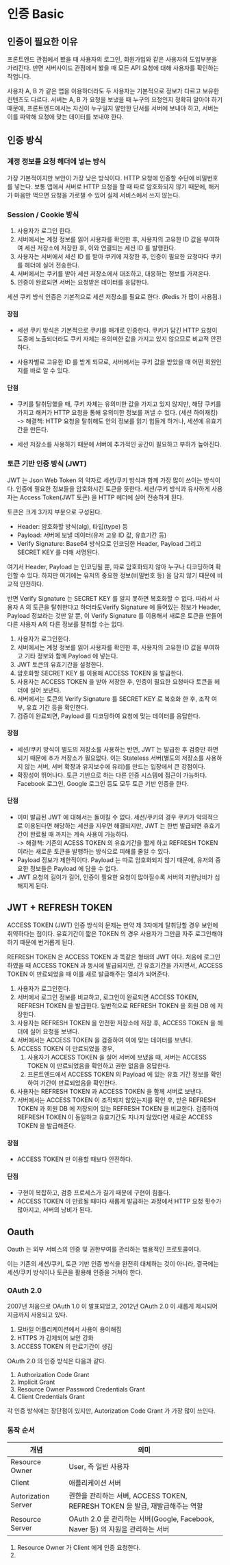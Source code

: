 # 인증 Basic

## 인증이 필요한 이유

프론트엔드 관점에서 봤을 때 사용자의 로그인, 회원가입와 같은 사용자의 도입부분을 가리킨다. 반면 서버사이드 관점에서 봤을 때 모든 API 요청에 대해 사용자를 확인하는 작업니다.

사용자 A, B 가 같은 앱을 이용하더라도 두 사용자는 기본적으로 정보가 다르고 보유한 컨텐츠도 다르다. 서버는 A, B 가 요청을 보냈을 때 누구의 요청인지 정확히 알아야 하기 때문에, 프론트엔드에서는 자신이 누구일지 알만한 단서를 서버에 보내야 하고, 서버는 이를 파악해 요청에 맞는 데이터를 보내야 한다.

## 인증 방식

### 계정 정보를 요청 헤더에 넣는 방식

가장 기본적이지만 보안이 가장 낮은 방식이다. HTTP 요청에 인증할 수단에 비밀번호를 넣는다. 보통 앱에서 서버로 HTTP 요청을 할 때 따로 암호화되지 않기 때문에, 해커가 마음만 먹으면 요청을 가로챌 수 있어 실제 서비스에서 쓰지 않는다.

### Session / Cookie 방식

1. 사용자가 로그인 한다.
2. 서버에서는 계정 정보를 읽어 사용자를 확인한 후, 사용자의 고유한 ID 값을 부여하여 세션 저장소에 저장한 후, 이와 연결되는 세션 ID 를 발행한다.
3. 사용자는 서버에서 세션 ID 를 받아 쿠키에 저장한 후, 인증이 필요한 요청마다 쿠키를 헤더에 실어 전송한다.
4. 서버에서는 쿠키를 받아 세션 저장소에서 대조하고, 대응하는 정보를 가져온다.
5. 인증이 완료되면 서버는 요청받은 데이터를 응답한다.

세션 쿠키 방식 인증은 기본적으로 세션 저장소를 필요로 한다. (Redis 가 많이 사용됨.)

#### 장점

- 세션 쿠키 방식은 기본적으로 쿠키를 매개로 인증한다. 쿠키가 담긴 HTTP 요청이 도중에 노출되더라도 쿠키 자체는 유의미한 값을 가지고 있지 않으므로 비교적 안전하다.

- 사용자별로 고유한 ID 를 받게 되므로, 서버에서는 쿠키 값을 받았을 때 어떤 회원인지를 바로 알 수 있다.

#### 단점

- 쿠키를 탈취당했을 때, 쿠키 자체는 유의미한 값을 가지고 있지 않지만, 해당 쿠키를 가지고 해커가 HTTP 요청을 통해 유의미한 정보를 꺼낼 수 있다. (세션 하이재킹)<br/>
-> 해결책: HTTP 요청을 탈취해도 안의 정보를 읽기 힘들게 하거나, 세션에 유효기간을 만든다.

- 세션 저장소를 사용하기 때문에 서버에 추가적인 공간이 필요하고 부하가 높아진다.

### 토큰 기반 인증 방식 (JWT)

JWT 는 Json Web Token 의 약자로 세션/쿠키 방식과 함께 가장 많이 쓰이는 방식이다. 인증에 필요한 정보들을 암호화시킨 토큰을 뜻한다. 세션/쿠키 방식과 유사하게 사용자는 Access Token(JWT 토큰) 을 HTTP 헤더에 실어 전송하게 된다.

토큰은 크게 3가지 부분으로 구성된다.

- Header: 암호화할 방식(alg), 타입(type) 등
- Payload: 서버에 보낼 데이터(유저 고유 ID 값, 유효기간 등)
- Verify Signature: Base64 방식으로 인코딩한 Header, Payload 그리고 SECRET KEY 를 더해 서명된다.

여기서 Header, Payload 는 인코딩될 뿐, 따로 암호화되지 않아 누구나 디코딩하여 확인할 수 있다. 하지만 여기에는 유저의 중요한 정보(비밀번호 등) 을 담지 않기 때문에 비교적 안전하다.

반면 Verify Signature 는 SECRET KEY 를 알지 못하면 복호화할 수 없다. 따라서 사용자 A 의 토큰을 탈취한다고 하더라도Verify Signature 에 들어있는 정보가 Header, Payload 정보라는 것만 알 뿐, 이 Verify Signature 를 이용해서 새로운 토큰을 만들어 다른 사용자 A의 다른 정보를 탈취할 수는 없다.

1. 사용자가 로그인한다.
2. 서버에서는 계정 정보를 읽어 사용자를 확인한 후, 사용자의 고유한 ID 값을 부여하고 기타 정보와 함께 Payload 에 넣는다.
3. JWT 토큰의 유효기간을 설정한다.
4. 암호화할 SECRET KEY 를 이용해 ACCESS TOKEN 을 발급한다.
5. 사용자는 ACCESS TOKEN 을 받아 저장한 후, 인증이 필요한 요청마다 토큰을 헤더에 실어 보낸다.
6. 서버에서는 토큰의 Verify Signature 를 SECRET KEY 로 복호화 한 후, 조작 여부, 유효 기간 등을 확인한다.
7. 검증이 완료되면, Payload 를 디코딩하여 요청에 맞는 데이터를 응답한다.

#### 장점

- 세션/쿠키 방식이 별도의 저장소를 사용하는 반면, JWT 는 발급한 후 검증만 하면 되기 때문에 추가 저장소가 필요없다. 이는 Stateless 서버(별도의 저장소를 사용하지 않는 서버, 서버 확장과 유지보수에 유리)를 만드는 입장에서 큰 강점이다.
- 확장성이 뛰어나다. 토큰 기반으로 하는 다른 인증 시스템에 접근이 가능하다. Facebook 로그인, Google 로그인 등도 모두 토큰 기반 인증을 한다.

#### 단점

- 이미 발급된 JWT 에 대해서는 돌이킬 수 없다. 세션/쿠키의 경우 쿠키가 악의적으료 이용된다면 해당하는 세션을 지우면 해결되지만, JWT 는 한번 발급되면 휴효기간이 완료될 때 까지는 계속 사용이 가능하다.<br/>
-> 해결책: 기존의 ACESS TOKEN 의 유효기간을 짧게 하고 REFRESH TOKEN 이라는 새로운 토큰을 발행하는 방식으로 피해를 줄일 수 있다.
- Payload 정보가 제한적이다. Payload 는 따로 암호화되지 않기 때문에, 유저의 중요한 정보들은 Payload 에 담을 수 없다.
- JWT 요청의 길이가 길어, 인증이 필요한 요청이 많아질수록 서버의 자원낭비가 심해지게 된다.

## JWT + REFRESH TOKEN

ACCESS TOKEN (JWT) 인증 방식의 문제는 만약 제 3자에게 탈취당할 경우 보안에 취약하다는 점이다. 유효기간이 짧은 TOKEN 의 경우 사용자가 그만큼 자주 로그인해야하기 때문에 번거롭게 된다.

REFRESH TOKEN 은 ACCESS TOKEN 과 똑같은 형태의 JWT 이다. 처음에 로그인하였을 때 ACCESS TOKEN 과 동시에 발급되지만, 긴 유효기간을 가지면서, ACCESS TOKEN 이 만료되었을 때 이를 새로 발급해주는 열쇠가 되어준다.

1. 사용자가 로그인한다.
2. 서버에서 로그인 정보를 비교하고, 로그인이 완료되면 ACCESS TOKEN, REFRESH TOKEN 을 발급한다. 일반적으로 REFRESH TOKEN 을 회원 DB 에 저장한다.
3. 사용자는 REFRESH TOKEN 을 안전한 저장소에 저장 후, ACCESS TOKEN 을 헤더에 실어 요청을 보낸다.
4. 서버에서는 ACCESS TOKEN 을 검증하여 이에 맞는 데이터를 보낸다.
5. ACCESS TOKEN 이 만료되었을 경우,
   1. 사용자가 ACCESS TOKEN 을 실어 서버에 보냈을 때, 서버는 ACCESS TOKEN 이 만료되었음을 확인하고 권한 없음을 응답한다.
   2. 프론트엔드에서 ACCESS TOKEN 의 Payload 에 있는 유효 기간 정보를 확인하여 기간이 만료되었음을 확인한다.
6. 사용자는 REFRESH TOKEN 과 ACCESS TOKEN 을 함께 서버로 보낸다.
7. 서버에서는 ACCESS TOKEN 이 조작되지 않았는지를 확인 후, 받은 REFRESH TOKEN 과 회원 DB 에 저장되어 있는 REFRESH TOKEN 을 비교한다. 검증하여 REFRESH TOKEN 이 동일하고 유효기간도 지나지 않았다면 새로운 ACCESS TOKEN 을 발급해준다.

#### 장점

- ACCESS TOKEN 만 이용할 때보다 안전하다.

#### 단점

- 구현이 복잡하고, 검증 프로세스가 길기 때문에 구현이 힘들다.
- ACCESS TOKEN 이 만료될 때마다 새롭게 발급하는 과정에서 HTTP 요청 횟수가 많아지고, 서버의 낭비가 된다.

## Oauth

Oauth 는 외부 서비스의 인증 및 권한부여를 관리하는 범용적인 프로토콜이다.

이는 기존의 세션/쿠키, 토큰 기반 인증 방식을 완전히 대체하는 것이 아니라, 결국에는 세션/쿠키 방식이나 토큰을 활용해 인증을 거쳐야 한다.

### OAuth 2.0

2007년 처음으로 OAuth 1.0 이 발표되었고, 2012년 OAuth 2.0 이 새롭게 제시되어 지금까지 사용되고 있다.

1. 모바일 어플리케이션에서 사용이 용이해짐
2. HTTPS 가 강제되어 보안 강화
3. ACCESS TOKEN 의 만료기간이 생김

OAuth 2.0 의 인증 방식은 다음과 같다.

1. Authorization Code Grant
2. Implicit Grant
3. Resource Owner Password Credentials Grant
4. Client Credentials Grant

각 인증 방식에는 장단점이 있지만, Autorization Code Grant 가 가장 많이 쓰인다.

### 동작 순서

| 개념                | 의미                                                                           |
| ------------------- | ------------------------------------------------------------------------------ |
| Resource Owner      | User, 즉 일반 사용자                                                           |
| Client              | 애플리케이션 서버                                                              |
| Autorization Server | 권한을 관리하는 서버, ACCESS TOKEN, REFRESH TOKEN 을 발급, 재발급해주는 역할   |
| Resource Server     | OAuth 2.0 을 관리하는 서버(Google, Facebook, Naver 등) 의 자원을 관리하는 서버 |

1. Resource Owner 가 Client 에게 인증 요청한다.
2. 